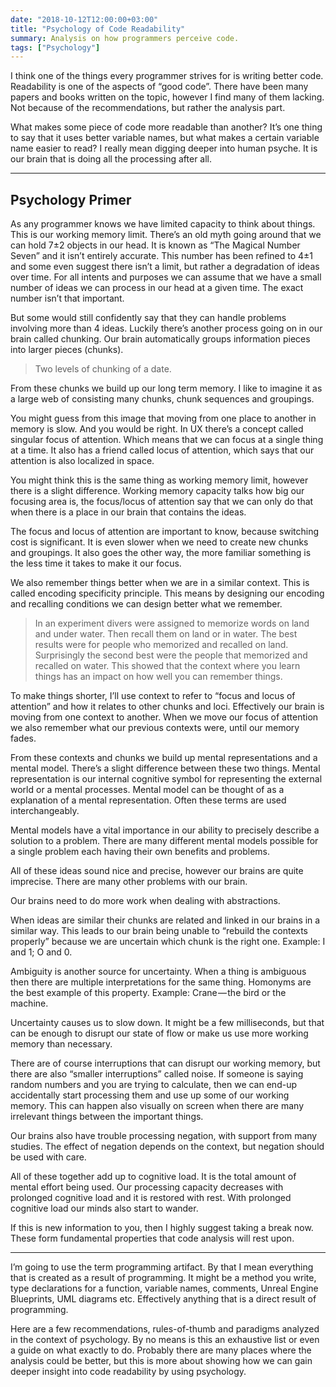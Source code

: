 ```yaml
---
date: "2018-10-12T12:00:00+03:00"
title: "Psychology of Code Readability"
summary: Analysis on how programmers perceive code.
tags: ["Psychology"]
---
```


I think one of the things every programmer strives for is writing better code. Readability is one of the aspects of “good code”. There have been many papers and books written on the topic, however I find many of them lacking. Not because of the recommendations, but rather the analysis part.

What makes some piece of code more readable than another? It’s one thing to say that it uses better variable names, but what makes a certain variable name easier to read? I really mean digging deeper into human psyche. It is our brain that is doing all the processing after all.

---

## Psychology Primer

As any programmer knows we have limited capacity to think about things. This is our working memory limit. There’s an old myth going around that we can hold 7±2 objects in our head. It is known as “The Magical Number Seven” and it isn’t entirely accurate. This number has been refined to 4±1 and some even suggest there isn’t a limit, but rather a degradation of ideas over time. For all intents and purposes we can assume that we have a small number of ideas we can process in our head at a given time. The exact number isn’t that important.

But some would still confidently say that they can handle problems involving more than 4 ideas. Luckily there’s another process going on in our brain called chunking. Our brain automatically groups information pieces into larger pieces (chunks).

> Two levels of chunking of a date.

From these chunks we build up our long term memory. I like to imagine it as a large web of consisting many chunks, chunk sequences and groupings.

You might guess from this image that moving from one place to another in memory is slow. And you would be right. In UX there’s a concept called singular focus of attention. Which means that we can focus at a single thing at a time. It also has a friend called locus of attention, which says that our attention is also localized in space.

You might think this is the same thing as working memory limit, however there is a slight difference. Working memory capacity talks how big our focusing area is, the focus/locus of attention say that we can only do that when there is a place in our brain that contains the ideas.

The focus and locus of attention are important to know, because switching cost is significant. It is even slower when we need to create new chunks and groupings. It also goes the other way, the more familiar something is the less time it takes to make it our focus.

We also remember things better when we are in a similar context. This is called encoding specificity principle. This means by designing our encoding and recalling conditions we can design better what we remember.

> In an experiment divers were assigned to memorize words on land and under water. Then recall them on land or in water. The best results were for people who memorized and recalled on land. Surprisingly the second best were the people that memorized and recalled on water. This showed that the context where you learn things has an impact on how well you can remember things.

To make things shorter, I’ll use context to refer to “focus and locus of attention” and how it relates to other chunks and loci. Effectively our brain is moving from one context to another. When we move our focus of attention we also remember what our previous contexts were, until our memory fades.

From these contexts and chunks we build up mental representations and a mental model. There’s a slight difference between these two things. Mental representation is our internal cognitive symbol for representing the external world or a mental processes. Mental model can be thought of as a explanation of a mental representation. Often these terms are used interchangeably.

Mental models have a vital importance in our ability to precisely describe a solution to a problem. There are many different mental models possible for a single problem each having their own benefits and problems.

All of these ideas sound nice and precise, however our brains are quite imprecise. There are many other problems with our brain.

Our brains need to do more work when dealing with abstractions.

When ideas are similar their chunks are related and linked in our brains in a similar way. This leads to our brain being unable to “rebuild the contexts properly” because we are uncertain which chunk is the right one. Example: I and 1; O and 0.

Ambiguity is another source for uncertainty. When a thing is ambiguous then there are multiple interpretations for the same thing. Homonyms are the best example of this property. Example: Crane — the bird or the machine.

Uncertainty causes us to slow down. It might be a few milliseconds, but that can be enough to disrupt our state of flow or make us use more working memory than necessary.

There are of course interruptions that can disrupt our working memory, but there are also “smaller interruptions” called noise. If someone is saying random numbers and you are trying to calculate, then we can end-up accidentally start processing them and use up some of our working memory. This can happen also visually on screen when there are many irrelevant things between the important things.

Our brains also have trouble processing negation, with support from many studies. The effect of negation depends on the context, but negation should be used with care.

All of these together add up to cognitive load. It is the total amount of mental effort being used. Our processing capacity decreases with prolonged cognitive load and it is restored with rest. With prolonged cognitive load our minds also start to wander.

If this is new information to you, then I highly suggest taking a break now. These form fundamental properties that code analysis will rest upon.

---

I’m going to use the term programming artifact. By that I mean everything that is created as a result of programming. It might be a method you write, type declarations for a function, variable names, comments, Unreal Engine Blueprints, UML diagrams etc. Effectively anything that is a direct result of programming.

Here are a few recommendations, rules-of-thumb and paradigms analyzed in the context of psychology. By no means is this an exhaustive list or even a guide on what exactly to do. Probably there are many places where the analysis could be better, but this is more about showing how we can gain deeper insight into code readability by using psychology.